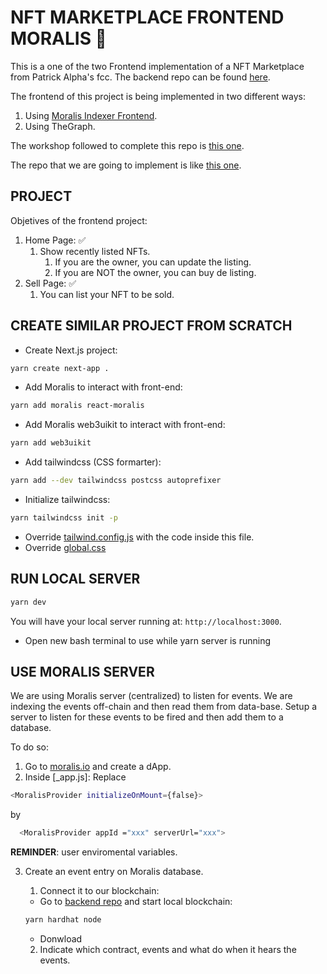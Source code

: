 # NFT MARKETPLACE FRONTEND MORALIS 🦄

This is a one of the two Frontend implementation of a NFT Marketplace from Patrick Alpha's fcc. The backend repo can be found [here](https://github.com/JMariadlcs/nft-marketplace-backend).

The frontend of this project is being implemented in two different ways:

1. Using [Moralis Indexer Frontend](https://github.com/JMariadlcs/nft-marketplace-frontend-moralis).
2. Using TheGraph.

The workshop followed to complete this repo is [this one](https://github.com/PatrickAlphaC/nextjs-nft-marketplace-moralis-fcc).

The repo that we are going to implement is like [this one](https://www.youtube.com/watch?v=gyMwXuJrbJQ&t=15996s).

## PROJECT

Objetives of the frontend project:

1. Home Page: ✅
    1. Show recently listed NFTs.
        1. If you are the owner, you can update the listing.
        2. If you are NOT the owner, you can buy de listing.
2. Sell Page: ✅
    1. You can list your NFT to be sold.

## CREATE SIMILAR PROJECT FROM SCRATCH

-   Create Next.js project:

```bash
yarn create next-app .
```

-   Add Moralis to interact with front-end:

```bash
yarn add moralis react-moralis
```

-   Add Moralis web3uikit to interact with front-end:

```bash
yarn add web3uikit

```

-   Add tailwindcss (CSS formarter):

```bash
yarn add --dev tailwindcss postcss autoprefixer
```

-   Initialize tailwindcss:

```bash
yarn tailwindcss init -p
```

-   Override [tailwind.config.js](https://github.com/JMariadlcs/nft-marketplace-frontend-moralis/blob/main/tailwind.config.js) with the code inside this file.
-   Override [global.css](https://github.com/JMariadlcs/nft-marketplace-frontend-moralis/blob/main/styles/globals.css)

## RUN LOCAL SERVER

```bash
yarn dev
```

You will have your local server running at: `http://localhost:3000`.

-   Open new bash terminal to use while yarn server is running

## USE MORALIS SERVER

We are using Moralis server (centralized) to listen for events. We are indexing the events off-chain and then read them from data-base. Setup a server to listen for these events to be fired and then add them to a database.

To do so:

1. Go to [moralis.io](https://moralis.io/) and create a dApp.
2. Inside [_app.js]:
   Replace

```bash
<MoralisProvider initializeOnMount={false}>
```

by

```bash
  <MoralisProvider appId ="xxx" serverUrl="xxx">
```

**REMINDER**: user enviromental variables.

3. Create an event entry on Moralis database.

    1. Connect it to our blockchain:

    - Go to [backend repo](https://github.com/JMariadlcs/nft-marketplace-backend) and start local blockchain:

    ```bash
    yarn hardhat node
    ```

    - Donwload

    2. Indicate which contract, events and what do when it hears the events.
